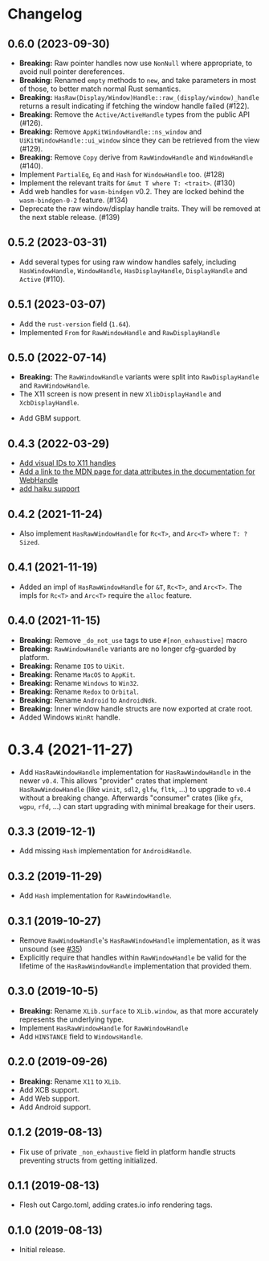 # Changelog

## 0.6.0 (2023-09-30)

* **Breaking:** Raw pointer handles now use `NonNull` where appropriate, to avoid null pointer dereferences.
* **Breaking:** Renamed `empty` methods to `new`, and take parameters in most of those, to better match normal Rust semantics.
* **Breaking:** `HasRaw(Display/Window)Handle::raw_(display/window)_handle` returns a result indicating if fetching the window handle failed (#122).
* **Breaking:** Remove the `Active/ActiveHandle` types from the public API (#126).
* **Breaking:** Remove `AppKitWindowHandle::ns_window` and `UiKitWindowHandle::ui_window` since they can be retrieved from the view (#129).
* **Breaking:** Remove `Copy` derive from `RawWindowHandle` and `WindowHandle` (#140).
* Implement `PartialEq`, `Eq` and `Hash` for `WindowHandle` too. (#128)
* Implement the relevant traits for `&mut T where T: <trait>`. (#130)
* Add web handles for `wasm-bindgen` v0.2. They are locked behind the `wasm-bindgen-0-2` feature. (#134)
* Deprecate the raw window/display handle traits. They will be removed at the next stable release. (#139)

## 0.5.2 (2023-03-31)

* Add several types for using raw window handles safely, including `HasWindowHandle`, `WindowHandle`, `HasDisplayHandle`, `DisplayHandle` and `Active` (#110).

## 0.5.1 (2023-03-07)

* Add the `rust-version` field (`1.64`).
* Implemented `From` for `RawWindowHandle` and `RawDisplayHandle`

## 0.5.0 (2022-07-14)

* **Breaking:** The `RawWindowHandle` variants were split into `RawDisplayHandle` and `RawWindowHandle`.
* The X11 screen is now present in new `XlibDisplayHandle` and `XcbDisplayHandle`.
- Add GBM support.

## 0.4.3 (2022-03-29)

* [Add visual IDs to X11 handles](https://github.com/rust-windowing/raw-window-handle/pull/83)
* [Add a link to the MDN page for data attributes in the documentation for WebHandle](https://github.com/rust-windowing/raw-window-handle/pull/86)
* [add haiku support](https://github.com/rust-windowing/raw-window-handle/pull/88)

## 0.4.2 (2021-11-24)

* Also implement `HasRawWindowHandle` for `Rc<T>`, and `Arc<T>` where `T: ?Sized`.

## 0.4.1 (2021-11-19)

* Added an impl of `HasRawWindowHandle` for `&T`, `Rc<T>`, and `Arc<T>`. The impls for `Rc<T>` and `Arc<T>` require the `alloc` feature.

## 0.4.0 (2021-11-15)

* **Breaking:** Remove `_do_not_use` tags to use `#[non_exhaustive]` macro
* **Breaking:** `RawWindowHandle` variants are no longer cfg-guarded by platform.
* **Breaking:** Rename `IOS` to `UiKit`.
* **Breaking:** Rename `MacOS` to `AppKit`.
* **Breaking:** Rename `Windows` to `Win32`.
* **Breaking:** Rename `Redox` to `Orbital`.
* **Breaking:** Rename `Android` to `AndroidNdk`.
* **Breaking:** Inner window handle structs are now exported at crate root.
* Added Windows `WinRt` handle.

# 0.3.4 (2021-11-27)

* Add `HasRawWindowHandle` implementation for `HasRawWindowHandle` in the
  newer `v0.4`.
  This allows "provider" crates that implement `HasRawWindowHandle` (like
  `winit`, `sdl2`, `glfw`, `fltk`, ...) to upgrade to `v0.4` without a
  breaking change.
  Afterwards "consumer" crates (like `gfx`, `wgpu`, `rfd`, ...) can start
  upgrading with minimal breakage for their users.

## 0.3.3 (2019-12-1)

* Add missing `Hash` implementation for `AndroidHandle`.

## 0.3.2 (2019-11-29)

* Add `Hash` implementation for `RawWindowHandle`.

## 0.3.1 (2019-10-27)

* Remove `RawWindowHandle`'s `HasRawWindowHandle` implementation, as it was unsound (see [#35](https://github.com/rust-windowing/raw-window-handle/issues/35))
* Explicitly require that handles within `RawWindowHandle` be valid for the lifetime of the `HasRawWindowHandle` implementation that provided them.

## 0.3.0 (2019-10-5)

* **Breaking:** Rename `XLib.surface` to `XLib.window`, as that more accurately represents the underlying type.
* Implement `HasRawWindowHandle` for `RawWindowHandle`
* Add `HINSTANCE` field to `WindowsHandle`.

## 0.2.0 (2019-09-26)

* **Breaking:** Rename `X11` to `XLib`.
* Add XCB support.
* Add Web support.
* Add Android support.

## 0.1.2 (2019-08-13)

* Fix use of private `_non_exhaustive` field in platform handle structs preventing structs from getting initialized.

## 0.1.1 (2019-08-13)

* Flesh out Cargo.toml, adding crates.io info rendering tags.

## 0.1.0 (2019-08-13)

* Initial release.
